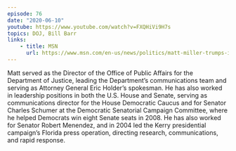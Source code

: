 ```yaml
---
episode: 76
date: "2020-06-10"
youtube: https://www.youtube.com/watch?v=FXQHiVi9H7s
topics: DOJ, Bill Barr
links:
    - title: MSN
      url: https://www.msn.com/en-us/news/politics/matt-miller-trumps-inability-to-find-top-tier-legal-council-is-harming-his-argument/vi-AAK47Iq
---
```


Matt served as the Director of the Office of Public Affairs for the Department
of Justice, leading the Department’s communications team and serving as
Attorney General Eric Holder’s spokesman. He has also worked in leadership
positions in both the U.S. House and Senate, serving as communications director
for the House Democratic Caucus and for Senator Charles Schumer at the
Democratic Senatorial Campaign Committee, where he helped Democrats win eight
Senate seats in 2008. He has also worked for Senator Robert Menendez, and in
2004 led the Kerry presidential campaign’s Florida press operation, directing
research, communications, and rapid response.
